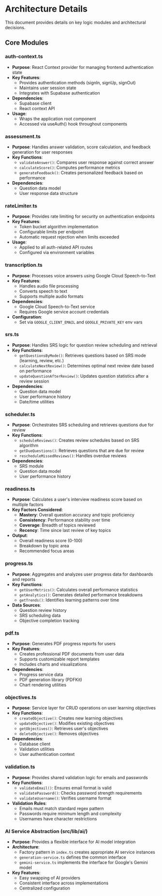 # Architecture Details

This document provides details on key logic modules and architectural decisions.

## Core Modules

### auth-context.ts
- **Purpose**: React Context provider for managing frontend authentication state
- **Key Features**:
  - Provides authentication methods (signIn, signUp, signOut)
  - Maintains user session state
  - Integrates with Supabase authentication
- **Dependencies**:
  - Supabase client
  - React context API
- **Usage**:
  - Wraps the application root component
  - Accessed via useAuth() hook throughout components

### assessment.ts
- **Purpose**: Handles answer validation, score calculation, and feedback generation for user responses
- **Key Functions**:
  - `validateAnswer()`: Compares user response against correct answer
  - `calculateScore()`: Computes performance metrics
  - `generateFeedback()`: Creates personalized feedback based on performance
- **Dependencies**:
  - Question data model
  - User response data structure

### rateLimiter.ts
- **Purpose**: Provides rate limiting for security on authentication endpoints
- **Key Features**:
  - Token bucket algorithm implementation
  - Configurable limits per endpoint
  - Automatic request rejection when limits exceeded
- **Usage**:
  - Applied to all auth-related API routes
  - Configured via environment variables

### transcription.ts
- **Purpose**: Processes voice answers using Google Cloud Speech-to-Text
- **Key Features**:
  - Handles audio file processing
  - Converts speech to text
  - Supports multiple audio formats
- **Dependencies**:
  - Google Cloud Speech-to-Text service
  - Requires Google service account credentials
- **Configuration**:
  - Set via `GOOGLE_CLIENT_EMAIL` and `GOOGLE_PRIVATE_KEY` env vars

### srs.ts
- **Purpose**: Handles SRS logic for question review scheduling and retrieval
- **Key Functions**:
  - `getQuestionsByMode()`: Retrieves questions based on SRS mode (learning, review, etc.)
  - `calculateNextReview()`: Determines optimal next review date based on performance
  - `updateQuestionAfterReview()`: Updates question statistics after a review session
- **Dependencies**:
  - Question data model
  - User performance history
  - Date/time utilities
<!-- Module documentation will be added here following the template below:

### module-name.ts
- **Purpose**:
- **Key Functions**:
- **Dependencies**:
-->
### scheduler.ts
- **Purpose**: Orchestrates SRS scheduling and retrieves questions due for review
- **Key Functions**:
  - `scheduleReviews()`: Creates review schedules based on SRS algorithm
  - `getDueQuestions()`: Retrieves questions that are due for review
  - `rescheduleMissedReviews()`: Handles overdue reviews
- **Dependencies**:
  - SRS module
  - Question data model
  - User performance history
### readiness.ts
- **Purpose**: Calculates a user's interview readiness score based on multiple factors
- **Key Factors Considered**:
  - **Mastery**: Overall question accuracy and topic proficiency
  - **Consistency**: Performance stability over time
  - **Coverage**: Breadth of topics reviewed
  - **Recency**: Time since last review of key topics
- **Output**:
  - Overall readiness score (0-100)
  - Breakdown by topic area
  - Recommended focus areas
### progress.ts
- **Purpose**: Aggregates and analyzes user progress data for dashboards and reports
- **Key Functions**:
  - `getUserMetrics()`: Calculates overall performance statistics
  - `getAnalytics()`: Generates detailed performance breakdowns
  - `getTrends()`: Identifies learning patterns over time
- **Data Sources**:
  - Question review history
  - SRS scheduling data
  - Objective completion tracking
### pdf.ts
- **Purpose**: Generates PDF progress reports for users
- **Key Features**:
  - Creates professional PDF documents from user data
  - Supports customizable report templates
  - Includes charts and visualizations
- **Dependencies**:
  - Progress service data
  - PDF generation library (PDFKit)
  - Chart rendering utilities
### objectives.ts
- **Purpose**: Service layer for CRUD operations on user learning objectives
- **Key Functions**:
  - `createObjective()`: Creates new learning objectives
  - `updateObjective()`: Modifies existing objectives
  - `getObjectives()`: Retrieves user's objectives
  - `deleteObjective()`: Removes objectives
- **Dependencies**:
  - Database client
  - Validation utilities
  - User authentication context
### validation.ts
- **Purpose**: Provides shared validation logic for emails and passwords
- **Key Functions**:
  - `validateEmail()`: Ensures email format is valid
  - `validatePassword()`: Checks password strength requirements
  - `validateUsername()`: Verifies username format
- **Validation Rules**:
  - Emails must match standard regex pattern
  - Passwords require minimum length and complexity
  - Usernames have character restrictions
### AI Service Abstraction (src/lib/ai/)
- **Purpose**: Provides a flexible interface for AI model integration
- **Architecture**:
  - Factory pattern in `index.ts` creates appropriate AI service instances
  - `generation-service.ts` defines the common interface
  - `gemini-service.ts` implements the interface for Google's Gemini model
- **Key Features**:
  - Easy swapping of AI providers
  - Consistent interface across implementations
  - Centralized configuration
